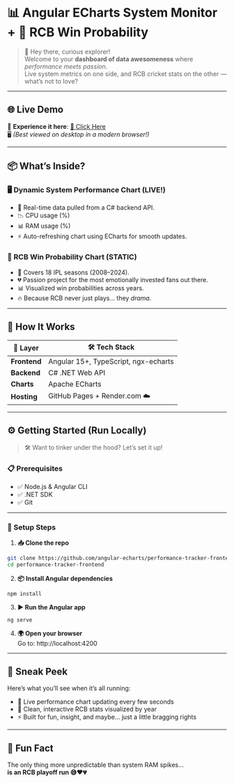 # 📊 Angular ECharts System Monitor + 🏏 RCB Win Probability

> 👋 Hey there, curious explorer!  
> Welcome to your **dashboard of data awesomeness** where *performance meets passion*.  
> Live system metrics on one side, and RCB cricket stats on the other — what’s not to love?

---

## 🌐 Live Demo

🚀 **Experience it here**: [🔗 Click Here](https://bunny-ilink.github.io/performance-tracker/)  
🖥️ _(Best viewed on desktop in a modern browser!)_

---

## 📦 What’s Inside?

### 🖥️ Dynamic System Performance Chart (LIVE!)
- 🔁 Real-time data pulled from a C# backend API.
- 📉 CPU usage (%)
- 📊 RAM usage (%)
- ⚡ Auto-refreshing chart using ECharts for smooth updates.

### 🏏 RCB Win Probability Chart (STATIC)
- 📆 Covers 18 IPL seasons (2008–2024).
- 💔 Passion project for the most emotionally invested fans out there.
- 📊 Visualized win probabilities across years.
- 🔥 Because RCB never just plays... they *drama*.

---

## 🧠 How It Works

| 🧱 Layer | 🛠️ Tech Stack |
|--------|----------------|
| **Frontend** | Angular 15+, TypeScript, ngx-echarts |
| **Backend** | C# .NET Web API |
| **Charts** | Apache ECharts |
| **Hosting** | GitHub Pages + Render.com ☁️ |

---

## ⚙️ Getting Started (Run Locally)

> 🛠️ Want to tinker under the hood? Let’s set it up!

### 📋 Prerequisites

- ✅ Node.js & Angular CLI
- ✅ .NET SDK
- ✅ Git

---

### 🧪 Setup Steps

1. **📥 Clone the repo**

```bash
git clone https://github.com/angular-echarts/performance-tracker-frontend.git
cd performance-tracker-frontend
```

2. **📦 Install Angular dependencies**

```bash
npm install
```

3. **▶️ Run the Angular app**
```
ng serve
```

4. **🌍 Open your browser**  
Go to: http://localhost:4200

---

## 📸 Sneak Peek
Here’s what you’ll see when it’s all running:

- 🔁 Live performance chart updating every few seconds
- 🎯 Clean, interactive RCB stats visualized by year
- ⚡ Built for fun, insight, and maybe... just a little bragging rights

--- 

## 🧠 Fun Fact
The only thing more unpredictable than system RAM spikes...  
**is an RCB playoff run 😅❤️💔**
